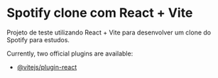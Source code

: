 # Spotify clone com React + Vite

Projeto de teste utilizando React + Vite para desenvolver um clone do Spotify para estudos.

Currently, two official plugins are available:

- [@vitejs/plugin-react](https://github.com/vitejs/vite-plugin-react/blob/main/packages/plugin-react/README.md)

